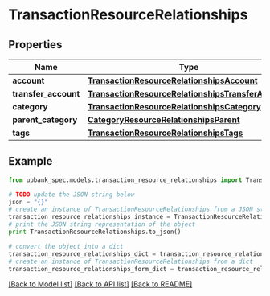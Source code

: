 # TransactionResourceRelationships


## Properties

Name | Type | Description | Notes
------------ | ------------- | ------------- | -------------
**account** | [**TransactionResourceRelationshipsAccount**](TransactionResourceRelationshipsAccount.md) |  | 
**transfer_account** | [**TransactionResourceRelationshipsTransferAccount**](TransactionResourceRelationshipsTransferAccount.md) |  | 
**category** | [**TransactionResourceRelationshipsCategory**](TransactionResourceRelationshipsCategory.md) |  | 
**parent_category** | [**CategoryResourceRelationshipsParent**](CategoryResourceRelationshipsParent.md) |  | 
**tags** | [**TransactionResourceRelationshipsTags**](TransactionResourceRelationshipsTags.md) |  | 

## Example

```python
from upbank_spec.models.transaction_resource_relationships import TransactionResourceRelationships

# TODO update the JSON string below
json = "{}"
# create an instance of TransactionResourceRelationships from a JSON string
transaction_resource_relationships_instance = TransactionResourceRelationships.from_json(json)
# print the JSON string representation of the object
print TransactionResourceRelationships.to_json()

# convert the object into a dict
transaction_resource_relationships_dict = transaction_resource_relationships_instance.to_dict()
# create an instance of TransactionResourceRelationships from a dict
transaction_resource_relationships_form_dict = transaction_resource_relationships.from_dict(transaction_resource_relationships_dict)
```
[[Back to Model list]](../README.md#documentation-for-models) [[Back to API list]](../README.md#documentation-for-api-endpoints) [[Back to README]](../README.md)


